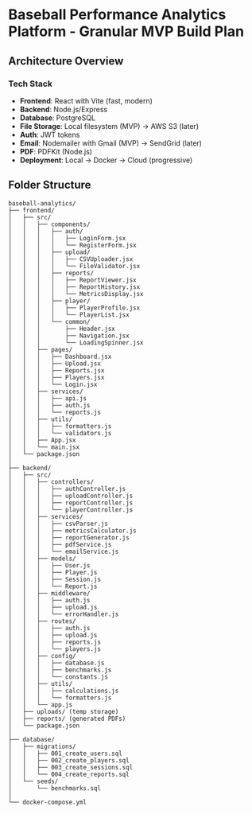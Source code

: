# Baseball Performance Analytics Platform - Granular MVP Build Plan

## Architecture Overview

### Tech Stack
- **Frontend**: React with Vite (fast, modern)
- **Backend**: Node.js/Express 
- **Database**: PostgreSQL
- **File Storage**: Local filesystem (MVP) → AWS S3 (later)
- **Auth**: JWT tokens
- **Email**: Nodemailer with Gmail (MVP) → SendGrid (later)
- **PDF**: PDFKit (Node.js)
- **Deployment**: Local → Docker → Cloud (progressive)

## Folder Structure

```
baseball-analytics/
├── frontend/
│   ├── src/
│   │   ├── components/
│   │   │   ├── auth/
│   │   │   │   ├── LoginForm.jsx
│   │   │   │   └── RegisterForm.jsx
│   │   │   ├── upload/
│   │   │   │   ├── CSVUploader.jsx
│   │   │   │   └── FileValidator.jsx
│   │   │   ├── reports/
│   │   │   │   ├── ReportViewer.jsx
│   │   │   │   ├── ReportHistory.jsx
│   │   │   │   └── MetricsDisplay.jsx
│   │   │   ├── player/
│   │   │   │   ├── PlayerProfile.jsx
│   │   │   │   └── PlayerList.jsx
│   │   │   └── common/
│   │   │       ├── Header.jsx
│   │   │       ├── Navigation.jsx
│   │   │       └── LoadingSpinner.jsx
│   │   ├── pages/
│   │   │   ├── Dashboard.jsx
│   │   │   ├── Upload.jsx
│   │   │   ├── Reports.jsx
│   │   │   ├── Players.jsx
│   │   │   └── Login.jsx
│   │   ├── services/
│   │   │   ├── api.js
│   │   │   ├── auth.js
│   │   │   └── reports.js
│   │   ├── utils/
│   │   │   ├── formatters.js
│   │   │   └── validators.js
│   │   ├── App.jsx
│   │   └── main.jsx
│   └── package.json
│
├── backend/
│   ├── src/
│   │   ├── controllers/
│   │   │   ├── authController.js
│   │   │   ├── uploadController.js
│   │   │   ├── reportController.js
│   │   │   └── playerController.js
│   │   ├── services/
│   │   │   ├── csvParser.js
│   │   │   ├── metricsCalculator.js
│   │   │   ├── reportGenerator.js
│   │   │   ├── pdfService.js
│   │   │   └── emailService.js
│   │   ├── models/
│   │   │   ├── User.js
│   │   │   ├── Player.js
│   │   │   ├── Session.js
│   │   │   └── Report.js
│   │   ├── middleware/
│   │   │   ├── auth.js
│   │   │   ├── upload.js
│   │   │   └── errorHandler.js
│   │   ├── routes/
│   │   │   ├── auth.js
│   │   │   ├── upload.js
│   │   │   ├── reports.js
│   │   │   └── players.js
│   │   ├── config/
│   │   │   ├── database.js
│   │   │   ├── benchmarks.js
│   │   │   └── constants.js
│   │   ├── utils/
│   │   │   ├── calculations.js
│   │   │   └── formatters.js
│   │   └── app.js
│   ├── uploads/ (temp storage)
│   ├── reports/ (generated PDFs)
│   └── package.json
│
├── database/
│   ├── migrations/
│   │   ├── 001_create_users.sql
│   │   ├── 002_create_players.sql
│   │   ├── 003_create_sessions.sql
│   │   └── 004_create_reports.sql
│   └── seeds/
│       └── benchmarks.sql
│
└── docker-compose.yml
``` 